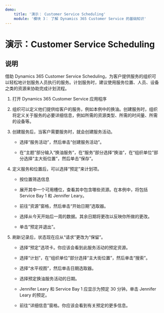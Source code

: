 ```yaml
---
demo:
    title: '演示： Customer Service Scheduling'
    module: '模块 3： 了解 Dynamics 365 Customer Service 的基础知识'
---
```


# 演示：Customer Service Scheduling

## 说明

借助 Dynamics 365 Customer Service Scheduling，为客户提供服务的组织可以轻松地计划服务人员执行的服务。计划服务时，建议使用服务位置、人员、设备之类的资源来协助完成计划流程。 

1. 打开 Dynamics 365 Customer Service 应用程序

2. 组织可以定义他们提供给客户的服务，例如本例中的换油。创建服务时，组织将定义关于服务的必要详细信息，例如所需的资源类型、所需的时间量、所需的设备等。 

 

3. 创建服务后，当客户需要服务时，就会创建服务活动。 

	- 选择“服务活动”，然后单击“创建服务活动”。

	- 在“主题”部分输入“换油服务”，在“服务”部分选择“换油”，在“组织单位”部分选择“主大街位置”，然后单击“保存”。

 

4. 定义服务和位置后，可以选择“预定”来计划项。

	- 按位置筛选信息 

	- 展开其中一个可用槽位，查看其中包含哪些资源。在本例中，将包括 Service Bay 1 和 Jennifer Leary。

	- 前往“资源”窗格，然后单击“开始日期”选取器。

	- 选择从今天开始后一周的数据。其余日期将更改以反映你所做的更改。 

	- 单击“预定并退出”。

 

5. 刷新记录后，状态现在应从“请求”更改为“保留”。

	- 选择“预定”选项卡。你应该会看到此服务活动的预定资源。

	- 选择“计划”，在“组织单位”部分选择“主大街位置”，然后单击“搜索”。

	- 选择“水平视图”，然后单击日期选取器。

	- 选择预定换油服务活动的日期。

	- Jennifer Leary 和 Service Bay 1 应显示为预定 30 分钟。单击 Jennifer Leary 的预定。

	- 前往“详细信息”窗格。你应该会看到有关预定的更多信息。
